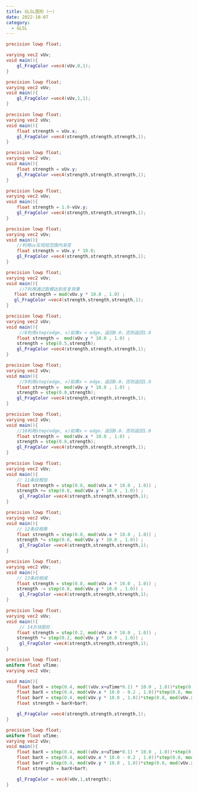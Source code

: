 ```yaml
---
title: GLSL图形（一）
date: 2022-10-07
category:
  - GLSL
---
```


```glsl
precision lowp float;

varying vec2 vUv;
void main(){
    gl_FragColor =vec4(vUv,0,1);
}
```

<div ref="part1"></div>

```glsl
precision lowp float;
varying vec2 vUv;
void main(){
    gl_FragColor =vec4(vUv,1,1);
}
```

<div ref="part2"></div>

```glsl
precision lowp float;
varying vec2 vUv;
void main(){
    float strength = vUv.x;
    gl_FragColor =vec4(strength,strength,strength,1);
}
```

<div ref="part3"></div>

```glsl
precision lowp float;
varying vec2 vUv;
void main(){
    float strength = vUv.y;
    gl_FragColor =vec4(strength,strength,strength,1);
}
```

<div ref="part4"></div>

```glsl
precision lowp float;
varying vec2 vUv;
void main(){
    float strength = 1.0-vUv.y;
    gl_FragColor =vec4(strength,strength,strength,1);
}
```

<div ref="part5"></div>

```glsl
precision lowp float;
varying vec2 vUv;
void main(){
    //利用uv实现短范围内渐变
    float strength = vUv.y * 10.0;
    gl_FragColor =vec4(strength,strength,strength,1);
}
```

<div ref="part6"></div>

```glsl
precision lowp float;
varying vec2 vUv;
void main(){
     //7利用通过取模达到反复效果
   float strength = mod(vUv.y * 10.0 , 1.0) ;
   gl_FragColor =vec4(strength,strength,strength,1);
}
```

<div ref="part7"> </div>

```glsl
precision lowp float;
varying vec2 vUv;
void main(){
     //8利用step(edge, x)如果x < edge，返回0.0，否则返回1.0
    float strength =  mod(vUv.y * 10.0 , 1.0) ;
    strength = step(0.5,strength);
    gl_FragColor =vec4(strength,strength,strength,1);
}

```

<div ref="part8"></div>

```glsl
precision lowp float;
varying vec2 vUv;
void main(){
     //9利用step(edge, x)如果x < edge，返回0.0，否则返回1.0
    float strength =  mod(vUv.y * 10.0 , 1.0) ;
    strength = step(0.8,strength);
    gl_FragColor =vec4(strength,strength,strength,1);
}

```

<div ref="part9"></div>

```glsl
precision lowp float;
varying vec2 vUv;
void main(){
    //10利用step(edge, x)如果x < edge，返回0.0，否则返回1.0
    float strength =  mod(vUv.x * 10.0 , 1.0) ;
    strength = step(0.8,strength);
    gl_FragColor =vec4(strength,strength,strength,1);
}
```

<div ref="part10"></div>

```glsl
precision lowp float;
varying vec2 vUv;
void main(){
    // 11条纹相加
    float strength = step(0.8, mod(vUv.x * 10.0 , 1.0)) ;
    strength += step(0.8, mod(vUv.y * 10.0 , 1.0)) ;
     gl_FragColor =vec4(strength,strength,strength,1);
}
```

<div ref="part11"></div>

```glsl
precision lowp float;
varying vec2 vUv;
void main(){
    // 12条纹相乘
    float strength = step(0.8, mod(vUv.x * 10.0 , 1.0)) ;
    strength *= step(0.8, mod(vUv.y * 10.0 , 1.0)) ;
     gl_FragColor =vec4(strength,strength,strength,1);
}
```

<div ref="part12"></div>

```glsl
precision lowp float;
varying vec2 vUv;
void main(){
    // 13条纹相减
    float strength = step(0.8, mod(vUv.x * 10.0 , 1.0)) ;
    strength -= step(0.8, mod(vUv.y * 10.0 , 1.0)) ;
     gl_FragColor =vec4(strength,strength,strength,1);
}
```

<div ref="part13"></div>

```glsl
precision lowp float;
varying vec2 vUv;
void main(){
     // 14方块图形
    float strength = step(0.2, mod(vUv.x * 10.0 , 1.0)) ;
    strength *= step(0.2, mod(vUv.y * 10.0 , 1.0)) ;
     gl_FragColor =vec4(strength,strength,strength,1);
}
```

<div ref="part14"></div>

```glsl
precision lowp float;
uniform float uTime;
varying vec2 vUv;

void main(){
    float barX = step(0.4, mod((vUv.x+uTime*0.1) * 10.0 , 1.0))*step(0.8, mod(vUv.y * 10.0 , 1.0)) ;
    float barX = step(0.4, mod(vUv.x * 10.0 - 0.2 , 1.0))*step(0.8, mod(vUv.y * 10.0 , 1.0)) ;
    float barY = step(0.4, mod(vUv.y * 10.0 , 1.0))*step(0.8, mod(vUv.x * 10.0 , 1.0))  ;
    float strength = barX+barY;

    gl_FragColor =vec4(strength,strength,strength,1);
}
```

<div ref="part15"></div>

```glsl
precision lowp float;
uniform float uTime;
varying vec2 vUv;
void main(){
    float barX = step(0.4, mod((vUv.x+uTime*0.1) * 10.0 , 1.0))*step(0.8, mod(vUv.y * 10.0 , 1.0)) ;
    float barX = step(0.4, mod(vUv.x * 10.0 - 0.2 , 1.0))*step(0.8, mod(vUv.y * 10.0 , 1.0)) ;
    float barY = step(0.4, mod(vUv.y * 10.0 , 1.0))*step(0.8, mod(vUv.x * 10.0 , 1.0))  ;
    float strength = barX+barY;

    gl_FragColor = vec4(vUv,1,strength);
}
```

<div ref="part16"></div>


<script setup>
import * as THREE from 'three'
import {ref,onMounted} from 'vue'

    // 导入轨道控制器

import {
OrbitControls
} from 'three/examples/jsm/controls/OrbitControls'

const initScene = (shader)=>{
    // 1.创建场景
    const scene = new THREE.Scene()
    const clock = new THREE.Clock();
    const uniforms = {
    u_time: { type: "f", value: 1.0 },
    uTime:{type:"f",value:1.0},
    u_resolution: { type: "v2", value: new THREE.Vector2()}
    }
    // 2.创建相机
    const camera = new THREE.PerspectiveCamera(75,
    2 , 0.1, 1000);

    // 设置相机位置
    camera.position.set(0, 0, 10)
    scene.add(camera)

    // 着色器配置
    const shaderMaterial = new THREE.ShaderMaterial({
        uniforms:uniforms,
        fragmentShader: shader.fragmentShader,
        vertexShader:`
        precision lowp float;
        varying vec2 vUv;
        void main(){
            vUv = uv;
            gl_Position = projectionMatrix * viewMatrix * modelMatrix * vec4( position, 1.0 );
        }
        `,
        side: THREE.DoubleSide
    })
    // 创建平面
    const floor = new THREE.Mesh(new THREE.PlaneGeometry(10, 10), shaderMaterial)
    scene.add(floor)
    // 初始化渲染器
    const renderer = new THREE.WebGLRenderer()
    if(!__VUEPRESS_SSR__) {
        renderer.setPixelRatio( window.devicePixelRatio );
        // renderer.setPixelRatio( window.devicePixelRatio );
    }
    // 设置渲染器大小

    renderer.setSize(shader.shaderDom.value.offsetWidth, shader.shaderDom.value.offsetWidth/2)
    renderer.shadowMap.enabled = true
    shader.shaderDom.value.appendChild(renderer.domElement)
    renderer.render(scene,camera)
        // 创建轨道控制器
    const controls = new OrbitControls(camera, renderer.domElement)
    // 设置控制器阻尼
    controls.enableDamping = true
    uniforms.u_resolution.value.x = renderer.domElement.width
    uniforms.u_resolution.value.y = renderer.domElement.height
    function render() {
        uniforms.u_time.value += clock.getDelta();
        uniforms.uTime.value += clock.getDelta();
        controls.update()
        renderer.render(scene, camera)
        requestAnimationFrame(render)
    }

    render()

}
// par1
const part1 = ref()

const part1Shader = {
fragmentShader: ` 
#ifdef GL_ES 
precision mediump float; 
#endif 
varying vec2 vUv; 
void main(){ 
    gl_FragColor =vec4(vUv,0,1) ; 
} `,
shaderDom:part1

}
// par2

const part2 = ref()

const part2Shader = {
fragmentShader: ` 
#ifdef GL_ES 
precision mediump float; 
#endif 
varying vec2 vUv; 
void main(){ 
    gl_FragColor =vec4(vUv,1,1) ; 
} `,
shaderDom:part2

}
// part 3

const part3 = ref()

const part3Shader = {
fragmentShader: `
 #ifdef GL_ES 
 precision mediump float; 
#endif 
varying vec2 vUv; 
void main(){  
    float strength = vUv.x;
     gl_FragColor =vec4(strength,strength,strength,1);; 
} `,
shaderDom:part3

}

// part4

const part4 = ref()

const part4Shader = {
fragmentShader: `
 #ifdef GL_ES 
 precision mediump float; 
#endif 
varying vec2 vUv; 
void main(){  
    float strength = vUv.y;
     gl_FragColor =vec4(strength,strength,strength,1);; 
} `,
shaderDom:part4

}

// part 5

const part5 = ref()

const part5Shader = {
fragmentShader: `
 #ifdef GL_ES 
 precision mediump float; 
#endif 
varying vec2 vUv; 
void main(){  
    float strength = 1.0-vUv.y;
     gl_FragColor =vec4(strength,strength,strength,1);; 
} `,
shaderDom:part5

}
// part6 

const part6 = ref()

const part6Shader = {
fragmentShader: `
 #ifdef GL_ES 
 precision mediump float; 
#endif 
varying vec2 vUv; 
void main(){  
    float strength = vUv.y * 10.0;
     gl_FragColor =vec4(strength,strength,strength,1);; 
} `,
shaderDom:part6

}

//  part7
const part7 = ref()

const part7Shader = {
    fragmentShader:`
precision lowp float;
varying vec2 vUv;
void main(){
     //7利用通过取模达到反复效果
   float strength = mod(vUv.y * 10.0 , 1.0) ;
   gl_FragColor =vec4(strength,strength,strength,1);
}`,
    shaderDom:part7
}

// part8

const part8 = ref()
const part8Shader = {
    fragmentShader:`
precision lowp float;
varying vec2 vUv;
void main(){
     //8利用step(edge, x)如果x < edge，返回0.0，否则返回1.0
    float strength =  mod(vUv.y * 10.0 , 1.0) ;
    strength = step(0.5,strength);
    gl_FragColor =vec4(strength,strength,strength,1);
}
    `,
    shaderDom:part8
}

// part 9
const part9 = ref()
const part9Shader = {
    fragmentShader:`
precision lowp float;
varying vec2 vUv;
void main(){
     //9利用step(edge, x)如果x < edge，返回0.0，否则返回1.0
    float strength =  mod(vUv.y * 10.0 , 1.0) ;
    strength = step(0.8,strength);
    gl_FragColor =vec4(strength,strength,strength,1);
}
    `,
    shaderDom:part9
}

// part 10

const part10 = ref()
const part10Shader = {
    fragmentShader:`
precision lowp float;
varying vec2 vUv;
void main(){
    //10利用step(edge, x)如果x < edge，返回0.0，否则返回1.0
    float strength =  mod(vUv.x * 10.0 , 1.0) ;
    strength = step(0.8,strength);
    gl_FragColor =vec4(strength,strength,strength,1);
}
    `,
    shaderDom:part10
}


// part 11

const part11 = ref()
const part11Shader = {
    fragmentShader:`
precision lowp float;
varying vec2 vUv;
void main(){
    // 11条纹相加
    float strength = step(0.8, mod(vUv.x * 10.0 , 1.0)) ;
    strength += step(0.8, mod(vUv.y * 10.0 , 1.0)) ;
    gl_FragColor =vec4(strength,strength,strength,1);
}
    `,
    shaderDom:part11
}

// part 12

const part12 = ref()
const part12Shader = {
    fragmentShader:`
precision lowp float;
varying vec2 vUv;
void main(){
    // 12条纹相乘
    float strength = step(0.8, mod(vUv.x * 10.0 , 1.0)) ;
    strength *= step(0.8, mod(vUv.y * 10.0 , 1.0)) ;
    gl_FragColor =vec4(strength,strength,strength,1);
}
    `,
    shaderDom:part12
}

// part 13

const part13 = ref()
const part13Shader = {
    fragmentShader:`
precision lowp float;
varying vec2 vUv;
void main(){
    // 13条纹相减
    float strength = step(0.8, mod(vUv.x * 10.0 , 1.0)) ;
    strength -= step(0.8, mod(vUv.y * 10.0 , 1.0)) ;
    gl_FragColor =vec4(strength,strength,strength,1);
}
    `,
    shaderDom:part13
}

// part 14

const part14 = ref()
const part14Shader = {
    fragmentShader:`
precision lowp float;
varying vec2 vUv;
void main(){
     // 14方块图形
    float strength = step(0.2, mod(vUv.x * 10.0 , 1.0)) ;
    strength *= step(0.2, mod(vUv.y * 10.0 , 1.0)) ;
    gl_FragColor =vec4(strength,strength,strength,1);
}
    `,
    shaderDom:part14
}

// part 15

const part15 = ref()
const part15Shader = {
    fragmentShader:`
precision lowp float;
uniform float uTime;
varying vec2 vUv;
void main(){
    float barX = step(0.4, mod((vUv.x+uTime*0.1) * 10.0 , 1.0))*step(0.8, mod(vUv.y * 10.0 , 1.0)) ;
    //float barX = step(0.4, mod(vUv.x * 10.0 - 0.2 , 1.0))*step(0.8, mod(vUv.y * 10.0 , 1.0)) ;
    float barY = step(0.4, mod(vUv.y * 10.0 , 1.0))*step(0.8, mod(vUv.x * 10.0 , 1.0))  ;
    float strength = barX+barY;

    gl_FragColor =vec4(strength,strength,strength,1);
}
    `,
    shaderDom:part15
}

// part 16

const part16 = ref()
const part16Shader = {
    fragmentShader:`
precision lowp float;
uniform float uTime;
varying vec2 vUv;
void main(){
    float barX = step(0.4, mod((vUv.x+uTime*0.1) * 10.0 , 1.0))*step(0.8, mod(vUv.y * 10.0 , 1.0)) ;
    //float barX = step(0.4, mod(vUv.x * 10.0 - 0.2 , 1.0))*step(0.8, mod(vUv.y * 10.0 , 1.0)) ;
    float barY = step(0.4, mod(vUv.y * 10.0 , 1.0))*step(0.8, mod(vUv.x * 10.0 , 1.0))  ;
    float strength = barX+barY;

    gl_FragColor = vec4(vUv,1,strength);
}
    `,
    shaderDom:part16
}


onMounted(()=>{
initScene(part1Shader)
initScene(part2Shader)
initScene(part3Shader)
initScene(part4Shader)
initScene(part5Shader)
initScene(part6Shader)
initScene(part7Shader)
initScene(part8Shader)
initScene(part9Shader)
initScene(part10Shader)
    initScene(part11Shader)
    initScene(part12Shader)
    initScene(part13Shader)
    initScene(part14Shader)
    initScene(part15Shader)
    initScene(part16Shader)
    // initScene(part17Shader)
    // initScene(part18Shader)
    // initScene(part19Shader)
    // initScene(part20Shader)
    // initScene(part21Shader)
// setTimeout(()=>{

// },5000)









})

</script>
